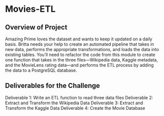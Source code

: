 # Movies-ETL

## Overview of Project
Amazing Prime loves the dataset and wants to keep it updated on a daily basis. Britta needs your help to create an automated pipeline that takes in new data, performs the appropriate transformations, and loads the data into existing tables. You’ll need to refactor the code from this module to create one function that takes in the three files—Wikipedia data, Kaggle metadata, and the MovieLens rating data—and performs the ETL process by adding the data to a PostgreSQL database.

## Deliverables for the Challenge

Deliverable 1: Write an ETL function to read three data files
Deliverable 2: Extract and Transform the Wikipedia Data
Deliverable 3: Extract and Transform the Kaggle Data
Deliverable 4: Create the Movie Database